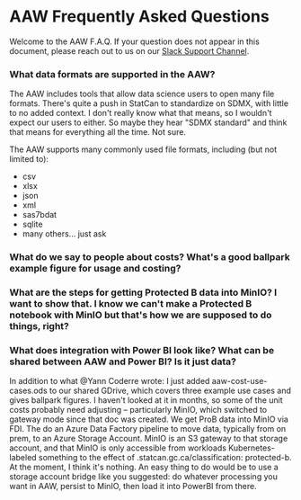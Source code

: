 # AAW Frequently Asked Questions

Welcome to the AAW F.A.Q. If your question does not appear in this document, please reach out to us on our [Slack Support Channel](https://statcan-aaw.slack.com/).

### What data formats are supported in the AAW?

The AAW includes tools that allow data science users to open many file formats. There's quite a push in StatCan to standardize on SDMX, with little to no added context. I don't really know what that means, so I wouldn't expect our users to either. So maybe they hear "SDMX standard" and think that means for everything all the time. Not sure.

The AAW supports many commonly used file formats, including (but not limited to):

- csv
- xlsx
- json
- xml
- sas7bdat
- sqlite
- many others... just ask

### What do we say to people about costs? What's a good ballpark example figure for usage and costing?



### What are the steps for getting Protected B data into MinIO? I want to show that. I know we can't make a Protected B notebook with MinIO but that's how we are supposed to do things, right?
### What does integration with Power BI look like? What can be shared between AAW and Power BI? Is it just data?


In addition to what @Yann Coderre wrote: I just added aaw-cost-use-cases.ods to our shared GDrive, which covers three example use cases and gives ballpark figures. I haven't looked at it in months, so some of the unit costs probably need adjusting – particularly MinIO, which switched to gateway mode since that doc was created.
We get ProB data into MinIO via FDI. The do an Azure Data Factory pipeline to move data, typically from on prem, to an Azure Storage Account. MinIO is an S3 gateway to that storage account, and that MinIO is only accessible from workloads Kubernetes-labeled something to the effect of .statcan.gc.ca/classification: protected-b.
At the moment, I think it's nothing. An easy thing to do would be to use a storage account bridge like you suggested: do whatever processing you want in AAW, persist to MinIO, then load it into PowerBI from there.
